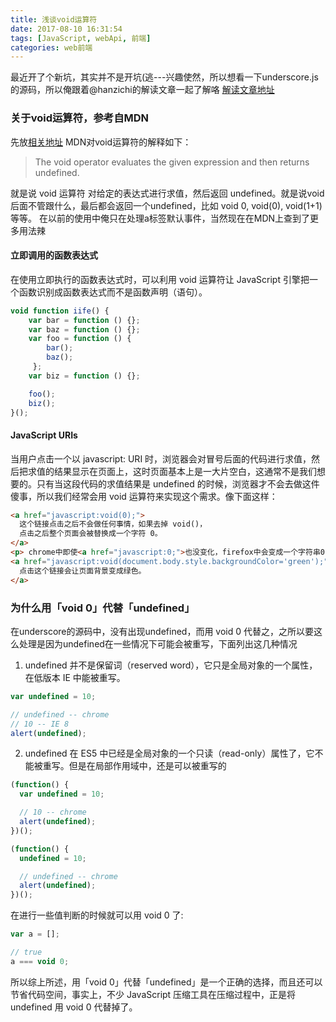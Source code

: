 ```yaml
---
title: 浅谈void运算符
date: 2017-08-10 16:31:54
tags: [JavaScript, webApi, 前端]
categories: web前端
---
```


最近开了个新坑，其实并不是开坑(逃---兴趣使然，所以想看一下underscore.js的源码，所以俺跟着@hanzichi的解读文章一起了解咯
[解读文章地址](https://github.com/hanzichi/underscore-analysis)

### 关于void运算符，参考自MDN
先放[相关地址](https://developer.mozilla.org/en-US/docs/Web/JavaScript/Reference/Operators/void)
MDN对void运算符的解释如下：
>The void operator evaluates the given expression and then returns undefined.

就是说 void 运算符 对给定的表达式进行求值，然后返回 undefined。就是说void后面不管跟什么，最后都会返回一个undefined，比如 void 0, void(0), void(1+1) 等等。
在以前的使用中俺只在处理a标签默认事件，当然现在在MDN上查到了更多用法辣
#### 立即调用的函数表达式
在使用立即执行的函数表达式时，可以利用 void 运算符让 JavaScript 引擎把一个函数识别成函数表达式而不是函数声明（语句）。
```javascript
void function iife() {
    var bar = function () {};
    var baz = function () {};
    var foo = function () {
        bar();
        baz();
     };
    var biz = function () {};

    foo();
    biz();
}();
```
#### JavaScript URIs
当用户点击一个以 javascript: URI 时，浏览器会对冒号后面的代码进行求值，然后把求值的结果显示在页面上，这时页面基本上是一大片空白，这通常不是我们想要的。只有当这段代码的求值结果是 undefined 的时候，浏览器才不会去做这件傻事，所以我们经常会用 void 运算符来实现这个需求。像下面这样：
```html
<a href="javascript:void(0);">
  这个链接点击之后不会做任何事情，如果去掉 void()，
  点击之后整个页面会被替换成一个字符 0。
</a>
<p> chrome中即使<a href="javascript:0;">也没变化，firefox中会变成一个字符串0 </p>
<a href="javascript:void(document.body.style.backgroundColor='green');">
  点击这个链接会让页面背景变成绿色。
</a>
```

### 为什么用「void 0」代替「undefined」
在underscore的源码中，没有出现undefined，而用 void 0 代替之，之所以要这么处理是因为undefined在一些情况下可能会被重写，下面列出这几种情况
1. undefined 并不是保留词（reserved word），它只是全局对象的一个属性，在低版本 IE 中能被重写。
```javascript
var undefined = 10;

// undefined -- chrome
// 10 -- IE 8
alert(undefined);
```
2. undefined 在 ES5 中已经是全局对象的一个只读（read-only）属性了，它不能被重写。但是在局部作用域中，还是可以被重写的
```javascript
(function() {
  var undefined = 10;

  // 10 -- chrome
  alert(undefined);
})();

(function() {
  undefined = 10;

  // undefined -- chrome
  alert(undefined);
})();
```
在进行一些值判断的时候就可以用 void 0 了:
```javascript
var a = [];

// true
a === void 0;
```
所以综上所述，用「void 0」代替「undefined」是一个正确的选择，而且还可以节省代码空间，事实上，不少 JavaScript 压缩工具在压缩过程中，正是将 undefined 用 void 0 代替掉了。